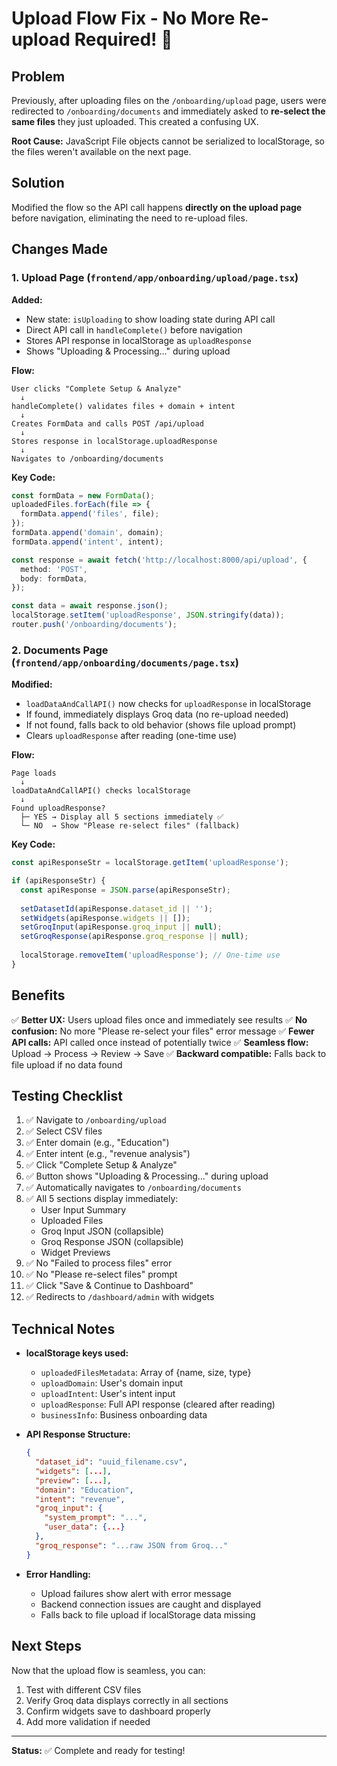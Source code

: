 # Upload Flow Fix - No More Re-upload Required! 🎉

## Problem
Previously, after uploading files on the `/onboarding/upload` page, users were redirected to `/onboarding/documents` and immediately asked to **re-select the same files** they just uploaded. This created a confusing UX.

**Root Cause:** JavaScript File objects cannot be serialized to localStorage, so the files weren't available on the next page.

## Solution
Modified the flow so the API call happens **directly on the upload page** before navigation, eliminating the need to re-upload files.

## Changes Made

### 1. Upload Page (`frontend/app/onboarding/upload/page.tsx`)

**Added:**
- New state: `isUploading` to show loading state during API call
- Direct API call in `handleComplete()` before navigation
- Stores API response in localStorage as `uploadResponse`
- Shows "Uploading & Processing..." during upload

**Flow:**
```
User clicks "Complete Setup & Analyze"
  ↓
handleComplete() validates files + domain + intent
  ↓
Creates FormData and calls POST /api/upload
  ↓
Stores response in localStorage.uploadResponse
  ↓
Navigates to /onboarding/documents
```

**Key Code:**
```typescript
const formData = new FormData();
uploadedFiles.forEach(file => {
  formData.append('files', file);
});
formData.append('domain', domain);
formData.append('intent', intent);

const response = await fetch('http://localhost:8000/api/upload', {
  method: 'POST',
  body: formData,
});

const data = await response.json();
localStorage.setItem('uploadResponse', JSON.stringify(data));
router.push('/onboarding/documents');
```

### 2. Documents Page (`frontend/app/onboarding/documents/page.tsx`)

**Modified:**
- `loadDataAndCallAPI()` now checks for `uploadResponse` in localStorage
- If found, immediately displays Groq data (no re-upload needed)
- If not found, falls back to old behavior (shows file upload prompt)
- Clears `uploadResponse` after reading (one-time use)

**Flow:**
```
Page loads
  ↓
loadDataAndCallAPI() checks localStorage
  ↓
Found uploadResponse? 
  ├─ YES → Display all 5 sections immediately ✅
  └─ NO  → Show "Please re-select files" (fallback)
```

**Key Code:**
```typescript
const apiResponseStr = localStorage.getItem('uploadResponse');

if (apiResponseStr) {
  const apiResponse = JSON.parse(apiResponseStr);
  
  setDatasetId(apiResponse.dataset_id || '');
  setWidgets(apiResponse.widgets || []);
  setGroqInput(apiResponse.groq_input || null);
  setGroqResponse(apiResponse.groq_response || null);
  
  localStorage.removeItem('uploadResponse'); // One-time use
}
```

## Benefits

✅ **Better UX:** Users upload files once and immediately see results
✅ **No confusion:** No more "Please re-select your files" error message
✅ **Fewer API calls:** API called once instead of potentially twice
✅ **Seamless flow:** Upload → Process → Review → Save
✅ **Backward compatible:** Falls back to file upload if no data found

## Testing Checklist

1. ✅ Navigate to `/onboarding/upload`
2. ✅ Select CSV files
3. ✅ Enter domain (e.g., "Education")
4. ✅ Enter intent (e.g., "revenue analysis")
5. ✅ Click "Complete Setup & Analyze"
6. ✅ Button shows "Uploading & Processing..." during upload
7. ✅ Automatically navigates to `/onboarding/documents`
8. ✅ All 5 sections display immediately:
   - User Input Summary
   - Uploaded Files
   - Groq Input JSON (collapsible)
   - Groq Response JSON (collapsible)
   - Widget Previews
9. ✅ No "Failed to process files" error
10. ✅ No "Please re-select files" prompt
11. ✅ Click "Save & Continue to Dashboard"
12. ✅ Redirects to `/dashboard/admin` with widgets

## Technical Notes

- **localStorage keys used:**
  - `uploadedFilesMetadata`: Array of {name, size, type}
  - `uploadDomain`: User's domain input
  - `uploadIntent`: User's intent input
  - `uploadResponse`: Full API response (cleared after reading)
  - `businessInfo`: Business onboarding data

- **API Response Structure:**
  ```json
  {
    "dataset_id": "uuid_filename.csv",
    "widgets": [...],
    "preview": [...],
    "domain": "Education",
    "intent": "revenue",
    "groq_input": {
      "system_prompt": "...",
      "user_data": {...}
    },
    "groq_response": "...raw JSON from Groq..."
  }
  ```

- **Error Handling:**
  - Upload failures show alert with error message
  - Backend connection issues are caught and displayed
  - Falls back to file upload if localStorage data missing

## Next Steps

Now that the upload flow is seamless, you can:
1. Test with different CSV files
2. Verify Groq data displays correctly in all sections
3. Confirm widgets save to dashboard properly
4. Add more validation if needed

---

**Status:** ✅ Complete and ready for testing!
